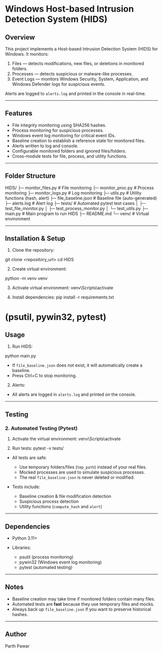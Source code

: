 
# Windows Host-based Intrusion Detection System (HIDS)

## Overview

This project implements a Host-based Intrusion Detection System (HIDS) for Windows. It monitors:

1. Files — detects modifications, new files, or deletions in monitored folders.
2. Processes — detects suspicious or malware-like processes.
3. Event Logs — monitors Windows Security, System, Application, and Windows Defender logs for suspicious events.

Alerts are logged to `alerts.log` and printed in the console in real-time.

---

## Features

* File integrity monitoring using SHA256 hashes.
* Process monitoring for suspicious processes.
* Windows event log monitoring for critical event IDs.
* Baseline creation to establish a reference state for monitored files.
* Alerts written to log and console.
* Configurable monitored folders and ignored files/folders.
* Cross-module tests for file, process, and utility functions.

---

## Folder Structure

HIDS/
├─ monitor_files.py      # File monitoring
├─ monitor_proc.py       # Process monitoring
├─ monitor_logs.py       # Log monitoring
├─ utils.py              # Utility functions (hash, alert)
├─ file_baseline.json    # Baseline file (auto-generated)
├─ alerts.log            # Alert log
├─ tests/                # Automated pytest test cases
│   ├─ test_file_monitor.py
│   ├─ test_process_monitor.py
│   └─ test_utils.py
├─ main.py               # Main program to run HIDS
├─ README.md
└─ venv/                 # Virtual environment


---

## Installation & Setup

1. Clone the repository:

git clone <repository_url>
cd HIDS

2. Create virtual environment:

python -m venv venv

3. Activate virtual environment:
venv\Scripts\activate

4. Install dependencies:
pip install -r requirements.txt
# (psutil, pywin32, pytest)


## Usage

1. Run HIDS:

python main.py

* If `file_baseline.json` does not exist, it will automatically create a baseline.
* Press Ctrl+C to stop monitoring.

2. Alerts:

* All alerts are logged in `alerts.log` and printed on the console.

---


## Testing

### 2. Automated Testing (Pytest)

1. Activate the virtual environment:
venv\Scripts\activate

2. Run tests:
pytest -v tests/

* All tests are safe:

  * Use temporary folders/files (`tmp_path`) instead of your real files.
  * Mocked processes are used to simulate suspicious processes.
  * The real `file_baseline.json` is never deleted or modified.
 
* Tests include:

  * Baseline creation & file modification detection
  * Suspicious process detection
  * Utility functions (`compute_hash` and `alert`)

---

## Dependencies

* Python 3.11+
* Libraries:

  * psutil (process monitoring)
  * pywin32 (Windows event log monitoring)
  * pytest (automated testing)

---

## Notes

* Baseline creation may take time if monitored folders contain many files.
* Automated tests are **fast** because they use temporary files and mocks.
* Always back up `file_baseline.json` if you want to preserve historical hashes.

---

## Author
Parth Pawar
